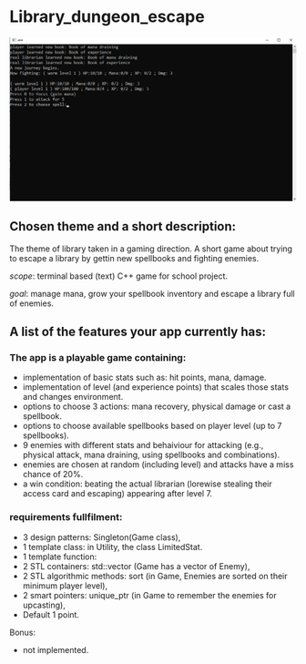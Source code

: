 # **Library_dungeon_escape**

![screenshot of start screen](images/start.png)

## Chosen theme and a short description: 

The theme of library taken in a gaming direction. A short game about trying to escape a library by gettin new spellbooks and fighting enemies.

*scope*: terminal based (text) C++ game for school project.

*goal*: manage mana, grow your spellbook inventory and escape a library full of enemies.

## A list of the features your app currently has: 

### The app is a playable game containing:

- implementation of basic stats such as: hit points, mana, damage.
- implementation of level (and experience points) that scales those stats and changes environment.
- options to choose 3 actions: mana recovery, physical damage or cast a spellbook.
- options to choose available spellbooks based on player level (up to 7 spellbooks).
- 9 enemies with different stats and behaiviour for attacking (e.g., physical attack, mana draining, using spellbooks and combinations).
- enemies are chosen at random (including level) and attacks have a miss chance of 20%.
- a win condition: beating the actual librarian (lorewise stealing their access card and escaping) appearing after level 7.

### requirements fullfilment:

 - 3 design patterns: Singleton(Game class),
 - 1 template class: in Utility, the class LimitedStat.
 - 1 template function: 
 - 2 STL containers: std::vector (Game has a vector of Enemy),
 - 2 STL algorithmic methods: sort (in Game, Enemies are sorted on their minimum player level),
 - 2 smart pointers: unique_ptr (in Game to remember the enemies for upcasting),
 - Default 1 point.

 Bonus:
- not implemented.
